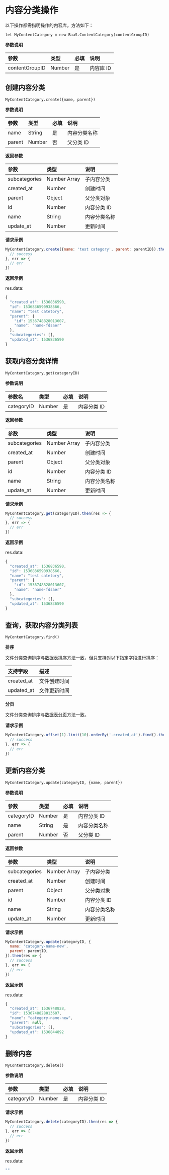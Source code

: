 # 内容分类操作

以下操作都需指明操作的内容库，方法如下：

`let MyContentCategory = new BaaS.ContentCategory(contentGroupID)`

**参数说明**

 | 参数           | 类型   | 必填 | 说明 |
| :------------- | :----- | :-- | :-- |
| contentGroupID | Number | 是  | 内容库 ID |

## 创建内容分类

`MyContentCategory.create({name, parent})`

**参数说明**

|      参数    |    类型       | 必填 | 说明    |
| :---------- | :----------   | :-- | :----  |
| name       | String        | 是  | 内容分类名称 |
| parent     | Number        | 否  | 父分类 ID |

**返回参数**

| 参数         | 类型         | 说明 |
| :---------- | :----------- | :-- |
| subcategories  | Number Array | 子内容分类 |
| created_at  | Number       | 创建时间 |
| parent    | Object       | 父分类对象 |
| id          | Number       | 内容分类 ID |
| name       | String       | 内容分类名称 |
| update_at   | Number       | 更新时间 |


**请求示例**

```js
MyContentCategory.create({name: 'test category', parent: parentID}).then(res => {
  // success
}, err => {
  // err
})
```

**返回示例**

res.data:
``` js
{
  "created_at": 1536836590,
  "id": 1536836590938566,
  "name": "test catetory",
  "parent": {
    "id": 1536748828013607,
    "name": "name-fdsaer"
  },
  "subcategories": [],
  "updated_at": 1536836590
}
```

## 获取内容分类详情

`MyContentCategory.get(categoryID)`

**参数说明**

| 参数名      | 类型   | 必填  | 说明 |
| :--------- | :----- | :--- | :-- |
| categoryID | Number | 是   | 内容分类 ID |

**返回参数**

| 参数         | 类型         | 说明 |
| :---------- | :----------- | :-- |
| subcategories  | Number Array | 子内容分类 |
| created_at  | Number       | 创建时间 |
| parent    | Object       | 父分类对象 |
| id          | Number       | 内容分类 ID |
| name       | String       | 内容分类名称 |
| update_at   | Number       | 更新时间 |

**请求示例**

```js
MyContentCategory.get(categoryID).then(res => {
  // success
}, err => {
  // err
})
```

**返回示例**

res.data:
``` js
{
  "created_at": 1536836590,
  "id": 1536836590938566,
  "name": "test catetory",
  "parent": {
    "id": 1536748828013607,
    "name": "name-fdsaer"
  },
  "subcategories": [],
  "updated_at": 1536836590
}
```

## 查询，获取内容分类列表

`MyContentCategory.find()`

**排序**

文件分类查询排序与[数据表排序](./schema/limit-and-order.md)方法一致，但只支持对以下指定字段进行排序：

| 支持字段    | 描述        |
| :--------- | :--------- |
| created_at | 文件创建时间 |
| updated_at | 文件更新时间 |

**分页**

文件分类查询排序与[数据表分页](./schema/limit-and-order.md)方法一致。


**请求示例**

```js
MyContentCategory.offset(1).limit(10).orderBy('-created_at').find().then(res => {
  // success
}, err => {
  // err
})
```

## 更新内容分类

`MyContentCategory.update(categoryID, {name, parent})`

**参数说明**

|      参数    |    类型       | 必填 | 说明    |
| :---------- | :----------   | :-- | :----  |
| categoryID | Number | 是   | 内容分类 ID |
| name       | String        | 是  | 内容分类名称 |
| parent     | Number        | 否  | 父分类 ID |

**返回参数**

| 参数         | 类型         | 说明 |
| :---------- | :----------- | :-- |
| subcategories  | Number Array | 子内容分类 |
| created_at  | Number       | 创建时间 |
| parent    | Object       | 父分类对象 |
| id          | Number       | 内容分类 ID |
| name       | String       | 内容分类名称 |
| update_at   | Number       | 更新时间 |


**请求示例**

```js
MyContentCategory.update(categoryID, {
  name: 'category-name-new',
  parent: parentID,
}).then(res => {
  // success
}, err => {
  // err
})
```

**返回示例**

res.data:
``` js
{
  "created_at": 1536748828,
  "id": 1536748828013607,
  "name": "category-name-new",
  "parent": null,
  "subcategories": [],
  "updated_at": 1536844892
}
```

## 删除内容

`MyContentCategory.delete()`

**参数说明**

|      参数    |    类型       | 必填 | 说明    |
| :---------- | :----------   | :-- | :----  |
| categoryID | Number | 是   | 内容分类 ID |

**请求示例**

```js
MyContentCategory.delete(categoryID).then(res => {
  // success
}, err => {
  // err
})
```

**返回示例**

res.data:
``` js
""
```